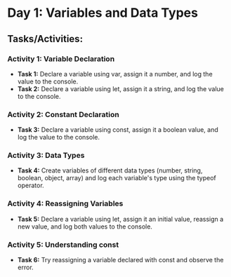 # Day 1: Variables and Data Types

## Tasks/Activities:

### Activity 1: Variable Declaration

- __Task 1:__ Declare a variable using var, assign it a number, and log the value to the console.
- __Task 2:__ Declare a variable using let, assign it a string, and log the value to the console.

### Activity 2: Constant Declaration

- __Task 3:__ Declare a variable using const, assign it a boolean value, and log the value to the console.

### Activity 3: Data Types

- __Task 4:__ Create variables of different data types (number, string, boolean, object, array) and log each variable's type using the typeof operator.

### Activity 4: Reassigning Variables

- __Task 5:__ Declare a variable using let, assign it an initial value, reassign a new value, and log both values to the console.

### Activity 5: Understanding const

- __Task 6:__ Try reassigning a variable declared with const and observe the error.